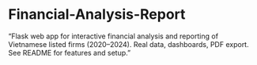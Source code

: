# Financial-Analysis-Report
“Flask web app for interactive financial analysis and reporting of Vietnamese listed firms (2020–2024). Real data, dashboards, PDF export. See README for features and setup.”
